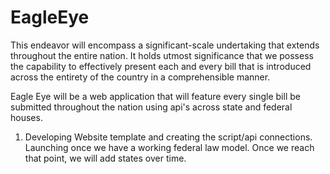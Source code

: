 # EagleEye
This endeavor will encompass a significant-scale undertaking that extends throughout the entire nation. It holds utmost significance that we possess the capability to effectively present each and every bill that is introduced across the entirety of the country in a comprehensible manner.

Eagle Eye will be a web application that will feature every single bill be submitted throughout the nation using api's across state and federal houses. 

1. Developing Website template and creating the script/api connections. Launching once we have a working federal law model. Once we reach that point, we will add states over time.
